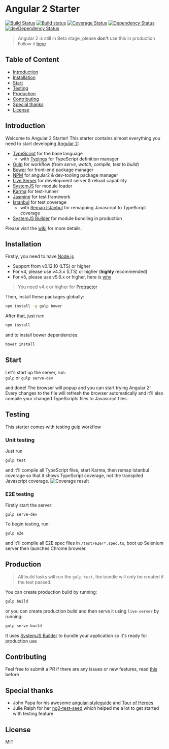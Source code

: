 # Angular 2 Starter

[![Build Status](https://travis-ci.org/antonybudianto/angular2-starter.svg?branch=master)](https://travis-ci.org/antonybudianto/angular2-starter)
[![Build status](https://ci.appveyor.com/api/projects/status/d5b3a9nnxnv5bxa5/branch/master?svg=true)](https://ci.appveyor.com/project/antonybudianto/angular2-starter/branch/master)
[![Coverage Status](https://coveralls.io/repos/github/antonybudianto/angular2-starter/badge.svg?branch=master)](https://coveralls.io/github/antonybudianto/angular2-starter?branch=master)
[![Dependency Status](https://david-dm.org/antonybudianto/angular2-starter.svg)](https://david-dm.org/antonybudianto/angular2-starter)
[![devDependency Status](https://david-dm.org/antonybudianto/angular2-starter/dev-status.svg)](https://david-dm.org/antonybudianto/angular2-starter#info=devDependencies)


> Angular 2 is still in Beta stage, please **don't** use this in production   
> Follow it [here](https://splintercode.github.io/is-angular-2-ready/)

## Table of Content
* [Introduction](#introduction)
* [Installation](#installation)
* [Start](#start)
* [Testing](#testing)
* [Production](#production)
* [Contributing](#contributing)
* [Special thanks](#special-thanks)
* [License](#license)

## Introduction
Welcome to Angular 2 Starter!
This starter contains almost everything you need to start developing [Angular 2](https://angular.io/): 
* [TypeScript](http://www.typescriptlang.org/) for the base language
  * with [Typings](https://github.com/typings/typings) for TypeScript definition manager
* [Gulp](http://gulpjs.com/) for workflow (from *serve*, *watch*, *compile*, *test* to *build*)
* [Bower](http://bower.io/) for front-end package manager
* [NPM](https://www.npmjs.com/) for angular2 & dev-tooling package manager
* [Live Server](https://github.com/tapio/live-server) for development server & reload capability
* [SystemJS](https://github.com/systemjs/systemjs) for module loader
* [Karma](http://karma-runner.github.io/) for test-runner
* [Jasmine](http://jasmine.github.io/) for test framework
* [Istanbul](https://github.com/gotwarlost/istanbul) for test coverage
  * with [Remap Istanbul](https://github.com/SitePen/remap-istanbul) for remapping Javascript to TypeScript coverage
* [SystemJS Builder](https://github.com/systemjs/builder) for module bundling in production

Please visit the [wiki](https://github.com/antonybudianto/angular2-starter/wiki) for more details.

## Installation
Firstly, you need to have [Node.js](https://nodejs.org/en/) 
- Support from v0.12.10 (LTS) or higher 
- For v4, please use v4.3.x (LTS) or higher (**highly** recommended)
- For v5, please use v5.6.x or higher, here is [why](https://nodejs.org/en/blog/vulnerability/february-2016-security-releases/)

> You need v4.x or higher for [Protractor](https://angular.github.io/protractor/#/)

Then, install these packages globally:   
```bash
npm install -g gulp bower
```

After that, just run:
```bash
npm install
```
and to install bower dependencies:
```bash
bower install
```

## Start
Let's start up the server, run:   
`gulp` or `gulp serve-dev`

and done! The browser will popup and you can start trying Angular 2!   
Every changes to the file will refresh the browser automatically
and it'll also compile your changed TypeScripts files to Javascript files.

## Testing
This starter comes with testing gulp workflow

### Unit testing
Just run
```bash
gulp test
```
and it'll compile all TypeScript files, start Karma, then remap Istanbul coverage so that it shows TypeScript coverage, not the transpiled Javascript coverage.
![Coverage result](http://s9.postimg.org/ij32cv5dr/test.png)

### E2E testing
Firstly start the server:
```
gulp serve-dev
```
To begin testing, run:
```bash
gulp e2e
```
and it'll compile all E2E spec files in `/test/e2e/*.spec.ts`, boot up Selenium server then launches Chrome browser.

## Production
> All build tasks will run the `gulp test`, the bundle will only be created if the test passed.

You can create production build by running:
```bash
gulp build
```
or you can create production build and then serve it using `live-server` by running:
```bash
gulp serve-build
```
It uses [SystemJS Builder](https://github.com/systemjs/builder) to bundle your application so it's ready for production use

## Contributing
Feel free to submit a PR if there are any issues or new features, read [this](https://github.com/antonybudianto/angular2-starter/blob/master/CONTRIBUTING.md) before

## Special thanks
* John Papa for his awesome [angular-styleguide](https://github.com/johnpapa/angular-styleguide) and [Tour of Heroes](https://github.com/johnpapa/angular2-tour-of-heroes)
* Julie Ralph for her [ng2-test-seed](https://github.com/juliemr/ng2-test-seed) which helped me a lot to get started with testing feature

## License
MIT
